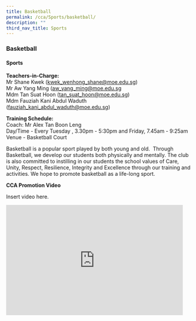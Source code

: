 ```yaml
---
title: Basketball
permalink: /cca/Sports/basketball/
description: ""
third_nav_title: Sports
---
```

### Basketball

#### Sports

**Teachers-in-Charge:**<br>
Mr Shane Kwek ([kwek\_wenhong\_shane@moe.edu.sg](mailto:kwek_wenhong_shane@moe.edu.sg))  
Mr Aw Yang Ming ([aw\_yang\_ming@moe.edu.sg](mailto:aw_yang_ming@moe.edu.sg)  
Mdm Tan Suat Hoon ([tan\_suat\_hoon@moe.edu.sg](mailto:tan_suat_hoon@moe.edu.sg))  
Mdm Fauziah Kani Abdul Waduth ([fauziah\_kani\_abdul\_waduth@moe.edu.sg](mailto:fauziah_kani_abdul_waduth@moe.edu.sg))

**Training Schedule:**<br>
Coach: Mr Alex Tan Boon Leng  
Day/Time - Every Tuesday , 3.30pm - 5:30pm and Friday, 7.45am - 9:25am  
Venue - Basketball Court

Basketball is a popular sport played by both young and old.  Through Basketball, we develop our students both physically and mentally. The club is also committed to instilling in our students the school values of Care, Unity, Respect, Resilience, Integrity and Excellence through our training and activities. We hope to promote basketball as a life-long sport.

**CCA Promotion Video**

Insert video here.

<iframe allowfullscreen="true" height="299" width="480" frameborder="0" src="https://docs.google.com/presentation/d/e/2PACX-1vRemEsC3ypOM6iT41mijsJV-9H7wC7YnxENjGTyF_cE9VdN9uIRehkb_vt4wMKJI5oWun6iWUj9GPsX/embed?start=false&amp;loop=false&amp;delayms=5000"></iframe>